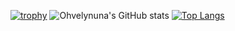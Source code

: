 [![trophy](https://github-profile-trophy.vercel.app/?username=ohvelynuna)](https://github.com/ohvelynuna/github-profile-trophy)
![Ohvelynuna's GitHub stats](https://github-readme-stats.vercel.app/api?username=ohvelynuna&show_icons=true&theme=tokyonight)
[![Top Langs](https://github-readme-stats.vercel.app/api/top-langs/?username=ohvelynuna)](https://github.com/ohvelynuna/github-readme-stats)

<!--
**ohvelynuna/ohvelynuna** is a ✨ _special_ ✨ repository because its `README.md` (this file) appears on your GitHub profile.

Here are some ideas to get you started:

- 🔭 I’m currently working on ...
- 🌱 I’m currently learning ...
- 👯 I’m looking to collaborate on ...
- 🤔 I’m looking for help with ...
- 💬 Ask me about ...
- 📫 How to reach me: ...
- 😄 Pronouns: ...
- ⚡ Fun fact: ...
-->
